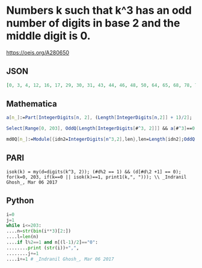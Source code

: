 # Numbers k such that k^3 has an odd number of digits in base 2 and the middle digit is 0\.
https://oeis.org/A280650
## JSON
```JSON
[0, 3, 4, 12, 16, 17, 29, 30, 31, 43, 44, 46, 48, 50, 64, 65, 68, 78, 79, 80, 102, 104, 105, 107, 108, 109, 112, 114, 116, 117, 118, 121, 127, 163, 167, 169, 170, 172, 173, 174, 175, 176, 179, 183, 186, 187, 188, 189, 191, 192, 193, 195, 196, 198, 200, 202, 203]
```
## Mathematica
```Mathematica
a[n_]:=Part[IntegerDigits[n, 2], (Length[IntegerDigits[n,2]] + 1)/2];
```
```Mathematica
Select[Range[0, 203], OddQ[Length[IntegerDigits[#^3, 2]]] && a[#^3]==0 &] (* _Indranil Ghosh_, Mar 06 2017 *)
```
```Mathematica
md0Q[n_]:=Module[{idn2=IntegerDigits[n^3,2],len},len=Length[idn2];OddQ[ len] &&idn2[[(len+1)/2]]==0]; Select[Range[0,250],md0Q] (* _Harvey P. Dale_, Dec 15 2019 *)
```
## PARI
```PARI
isok(k) = my(d=digits(k^3, 2)); (#d%2 == 1) && (d[#d\2 +1] == 0);
for(k=0, 203, if(k==0 || isok(k)==1, print1(k,", "))); \\ _Indranil Ghosh_, Mar 06 2017
```
## Python
```Python
i=0
j=1
while i<=203:
....n=str(bin(i**3)[2:])
....l=len(n)
....if l%2==1 and n[(l-1)/2]=="0":
........print (str(i))+",",
........j+=1
....i+=1 # _Indranil Ghosh_, Mar 06 2017
```
